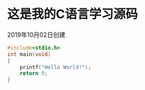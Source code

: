 # 这是我的C语言学习源码  
2019年10月02日创建
```c
#include<stdio.h>
int main(void)
{
	printf("Hello World!");
	return 0;
}
```
